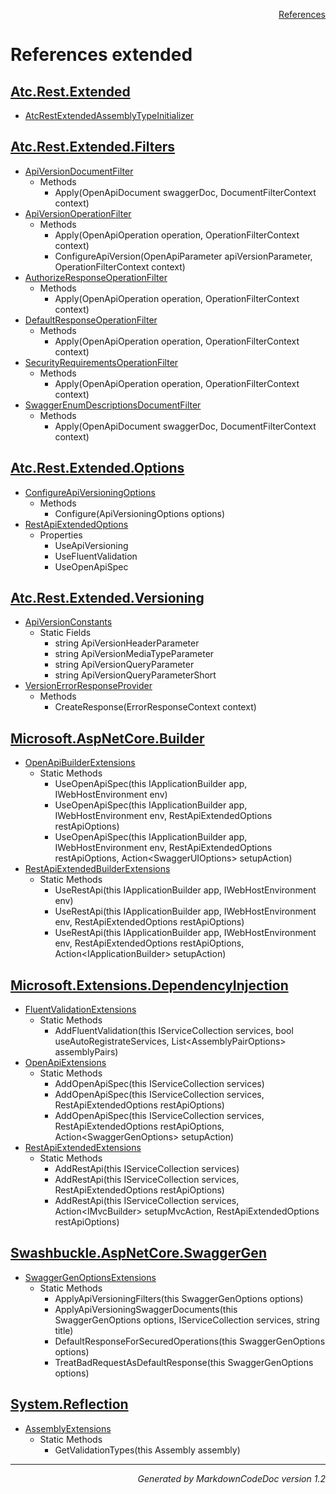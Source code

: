 <div style='text-align: right'>

[References](Index.md)

</div>


# References extended

## [Atc.Rest.Extended](Atc.Rest.Extended.md)

- [AtcRestExtendedAssemblyTypeInitializer](Atc.Rest.Extended.md#atcrestextendedassemblytypeinitializer)

## [Atc.Rest.Extended.Filters](Atc.Rest.Extended.Filters.md)

- [ApiVersionDocumentFilter](Atc.Rest.Extended.Filters.md#apiversiondocumentfilter)
  -  Methods
     - Apply(OpenApiDocument swaggerDoc, DocumentFilterContext context)
- [ApiVersionOperationFilter](Atc.Rest.Extended.Filters.md#apiversionoperationfilter)
  -  Methods
     - Apply(OpenApiOperation operation, OperationFilterContext context)
     - ConfigureApiVersion(OpenApiParameter apiVersionParameter, OperationFilterContext context)
- [AuthorizeResponseOperationFilter](Atc.Rest.Extended.Filters.md#authorizeresponseoperationfilter)
  -  Methods
     - Apply(OpenApiOperation operation, OperationFilterContext context)
- [DefaultResponseOperationFilter](Atc.Rest.Extended.Filters.md#defaultresponseoperationfilter)
  -  Methods
     - Apply(OpenApiOperation operation, OperationFilterContext context)
- [SecurityRequirementsOperationFilter](Atc.Rest.Extended.Filters.md#securityrequirementsoperationfilter)
  -  Methods
     - Apply(OpenApiOperation operation, OperationFilterContext context)
- [SwaggerEnumDescriptionsDocumentFilter](Atc.Rest.Extended.Filters.md#swaggerenumdescriptionsdocumentfilter)
  -  Methods
     - Apply(OpenApiDocument swaggerDoc, DocumentFilterContext context)

## [Atc.Rest.Extended.Options](Atc.Rest.Extended.Options.md)

- [ConfigureApiVersioningOptions](Atc.Rest.Extended.Options.md#configureapiversioningoptions)
  -  Methods
     - Configure(ApiVersioningOptions options)
- [RestApiExtendedOptions](Atc.Rest.Extended.Options.md#restapiextendedoptions)
  -  Properties
     - UseApiVersioning
     - UseFluentValidation
     - UseOpenApiSpec

## [Atc.Rest.Extended.Versioning](Atc.Rest.Extended.Versioning.md)

- [ApiVersionConstants](Atc.Rest.Extended.Versioning.md#apiversionconstants)
  -  Static Fields
     - string ApiVersionHeaderParameter
     - string ApiVersionMediaTypeParameter
     - string ApiVersionQueryParameter
     - string ApiVersionQueryParameterShort
- [VersionErrorResponseProvider](Atc.Rest.Extended.Versioning.md#versionerrorresponseprovider)
  -  Methods
     - CreateResponse(ErrorResponseContext context)

## [Microsoft.AspNetCore.Builder](Microsoft.AspNetCore.Builder.md)

- [OpenApiBuilderExtensions](Microsoft.AspNetCore.Builder.md#openapibuilderextensions)
  -  Static Methods
     - UseOpenApiSpec(this IApplicationBuilder app, IWebHostEnvironment env)
     - UseOpenApiSpec(this IApplicationBuilder app, IWebHostEnvironment env, RestApiExtendedOptions restApiOptions)
     - UseOpenApiSpec(this IApplicationBuilder app, IWebHostEnvironment env, RestApiExtendedOptions restApiOptions, Action&lt;SwaggerUIOptions&gt; setupAction)
- [RestApiExtendedBuilderExtensions](Microsoft.AspNetCore.Builder.md#restapiextendedbuilderextensions)
  -  Static Methods
     - UseRestApi(this IApplicationBuilder app, IWebHostEnvironment env)
     - UseRestApi(this IApplicationBuilder app, IWebHostEnvironment env, RestApiExtendedOptions restApiOptions)
     - UseRestApi(this IApplicationBuilder app, IWebHostEnvironment env, RestApiExtendedOptions restApiOptions, Action&lt;IApplicationBuilder&gt; setupAction)

## [Microsoft.Extensions.DependencyInjection](Microsoft.Extensions.DependencyInjection.md)

- [FluentValidationExtensions](Microsoft.Extensions.DependencyInjection.md#fluentvalidationextensions)
  -  Static Methods
     - AddFluentValidation(this IServiceCollection services, bool useAutoRegistrateServices, List&lt;AssemblyPairOptions&gt; assemblyPairs)
- [OpenApiExtensions](Microsoft.Extensions.DependencyInjection.md#openapiextensions)
  -  Static Methods
     - AddOpenApiSpec(this IServiceCollection services)
     - AddOpenApiSpec(this IServiceCollection services, RestApiExtendedOptions restApiOptions)
     - AddOpenApiSpec(this IServiceCollection services, RestApiExtendedOptions restApiOptions, Action&lt;SwaggerGenOptions&gt; setupAction)
- [RestApiExtendedExtensions](Microsoft.Extensions.DependencyInjection.md#restapiextendedextensions)
  -  Static Methods
     - AddRestApi(this IServiceCollection services)
     - AddRestApi(this IServiceCollection services, RestApiExtendedOptions restApiOptions)
     - AddRestApi(this IServiceCollection services, Action&lt;IMvcBuilder&gt; setupMvcAction, RestApiExtendedOptions restApiOptions)

## [Swashbuckle.AspNetCore.SwaggerGen](Swashbuckle.AspNetCore.SwaggerGen.md)

- [SwaggerGenOptionsExtensions](Swashbuckle.AspNetCore.SwaggerGen.md#swaggergenoptionsextensions)
  -  Static Methods
     - ApplyApiVersioningFilters(this SwaggerGenOptions options)
     - ApplyApiVersioningSwaggerDocuments(this SwaggerGenOptions options, IServiceCollection services, string title)
     - DefaultResponseForSecuredOperations(this SwaggerGenOptions options)
     - TreatBadRequestAsDefaultResponse(this SwaggerGenOptions options)

## [System.Reflection](System.Reflection.md)

- [AssemblyExtensions](System.Reflection.md#assemblyextensions)
  -  Static Methods
     - GetValidationTypes(this Assembly assembly)

<hr /><div style='text-align: right'><i>Generated by MarkdownCodeDoc version 1.2</i></div>

